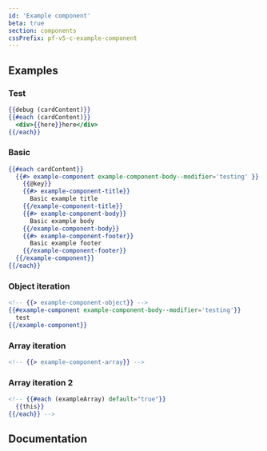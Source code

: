 ```yaml
---
id: 'Example component'
beta: true
section: components
cssPrefix: pf-v5-c-example-component
---
```


## Examples
### Test
```hbs
{{debug (cardContent)}}
{{#each (cardContent)}}
  <div>{{here}}here</div>
{{/each}}
```

### Basic
```hbs
{{#each cardContent}}
  {{#> example-component example-component-body--modifier='testing' }}
    {{@key}}
    {{#> example-component-title}}
      Basic example title
    {{/example-component-title}}
    {{#> example-component-body}}
      Basic example body
    {{/example-component-body}}
    {{#> example-component-footer}}
      Basic example footer
    {{/example-component-footer}}
  {{/example-component}}
{{/each}}

```
### Object iteration
```hbs
<!-- {{> example-component-object}} -->
{{#example-component example-component-body--modifier='testing'}}
  test
{{/example-component}}
```

### Array iteration
```hbs
<!-- {{> example-component-array}} -->
```

### Array iteration 2
```hbs
<!-- {{#each (exampleArray) default="true"}}
  {{this}}
{{/each}} -->
```


## Documentation

